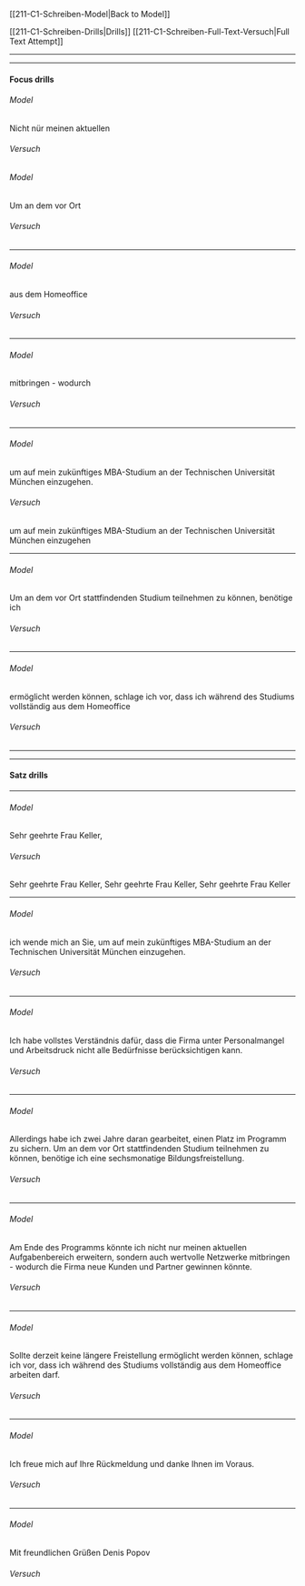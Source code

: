 [[211-C1-Schreiben-Model|Back to Model]]

[[211-C1-Schreiben-Drills|Drills]]
[[211-C1-Schreiben-Full-Text-Versuch|Full Text Attempt]]

----
---

#### Focus drills


###### *Model*
Nicht nür meinen aktuellen

###### *Versuch* 


###### *Model*
Um an dem vor Ort 

###### *Versuch* 


---
###### *Model*
aus dem Homeoffice

###### *Versuch* 


---
###### *Model*
mitbringen - wodurch

###### *Versuch* 



---
###### *Model*
um auf mein zukünftiges MBA-Studium an der Technischen Universität München einzugehen.

###### *Versuch* 
um auf mein zukünftiges MBA-Studium an der Technischen Universität München einzugehen


---
###### *Model*
Um an dem vor Ort stattfindenden Studium teilnehmen zu können, benötige ich

###### *Versuch* 



---
###### *Model*
ermöglicht werden können, schlage ich vor, dass ich während des Studiums vollständig aus dem Homeoffice

###### *Versuch* 



---
---

####  Satz drills

---
###### *Model*
Sehr geehrte Frau Keller,

###### *Versuch* 
Sehr geehrte Frau Keller,
Sehr geehrte Frau Keller,
Sehr geehrte Frau Keller


---
###### *Model*
ich wende mich an Sie, um auf mein zukünftiges MBA-Studium an der Technischen Universität München einzugehen.

###### *Versuch* 


---
###### *Model*
Ich habe vollstes Verständnis dafür, dass die Firma unter Personalmangel und Arbeitsdruck nicht alle Bedürfnisse berücksichtigen kann.

###### *Versuch* 


---
###### *Model*
Allerdings habe ich zwei Jahre daran gearbeitet, einen Platz im Programm zu sichern. Um an dem vor Ort stattfindenden Studium teilnehmen zu können, benötige ich eine sechsmonatige Bildungsfreistellung.

###### *Versuch* 


---
###### *Model*
Am Ende des Programms könnte ich nicht nur meinen aktuellen Aufgabenbereich erweitern, sondern auch wertvolle Netzwerke mitbringen - wodurch die Firma neue Kunden und Partner gewinnen könnte.

###### *Versuch* 


---
###### *Model*
Sollte derzeit keine längere Freistellung ermöglicht werden können, schlage ich vor, dass ich während des Studiums vollständig aus dem Homeoffice arbeiten darf.

###### *Versuch* 


---
###### *Model*
Ich freue mich auf Ihre Rückmeldung und danke Ihnen im Voraus.

###### *Versuch* 



---
###### *Model*
Mit freundlichen Grüßen
Denis Popov

###### *Versuch* 


